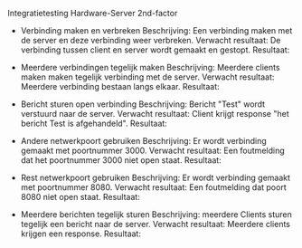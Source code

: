 Integratietesting Hardware-Server 2nd-factor

- Verbinding maken en verbreken
	Beschrijving: Een verbinding maken met de server en deze verbinding weer verbreken.
	Verwacht resultaat: De verbinding tussen client en server wordt gemaakt en gestopt.
	Resultaat:

	
- Meerdere verbindingen tegelijk maken
	Beschrijving: Meerdere clients maken maken tegelijk verbinding met de server.
	Verwacht resultaat: Meerdere verbinding bestaan langs elkaar.
	Resultaat:
	
	
- Bericht sturen open verbinding
	Beschrijving: Bericht "Test" wordt verstuurd naar de server.
	Verwacht resultaat: Client krijgt response "het bericht Test is afgehandeld".
	Resultaat:
	
	
- Andere netwerkpoort gebruiken
	Beschrijving: Er wordt verbinding gemaakt met poortnummer 3000.
	Verwacht resultaat: Een foutmelding dat het poortnummer 3000 niet open staat.
	Resultaat:	
	
	
- Rest netwerkpoort gebruiken
	Beschrijving: Er wordt verbinding gemaakt met poortnummer 8080.
	Verwacht resultaat: Een foutmelding dat poort 8080 niet open staat.
	Resultaat:	
		
	
- Meerdere berichten tegelijk sturen
	Beschrijving: meerdere Clients sturen tegelijk een bericht naar de server.
	Verwacht resultaat: Meerdere clients krijgen een response.
	Resultaat:





